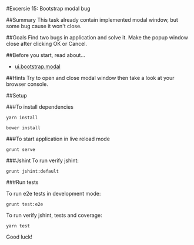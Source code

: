 #Excersie 15: Bootstrap modal bug

##Summary
This task already contain implemented modal window, but some bug cause it won't close. 

##Goals
Find two bugs in application and solve it. Make the popup window close after clicking OK or Cancel.

##Before you start, read about...
* [ui.bootstrap.modal](http://angular-ui.github.io/bootstrap/#/modal)

##Hints
Try to open and close modal window then take a look at your browser console.

##Setup
 
###To install dependencies 

```
yarn install
```

```
bower install
```

###To start application in live reload mode

    grunt serve
    
###Jshint
To run verify jshint:
    
    grunt jshint:default

###Run tests
    
To run e2e tests in development mode:

    grunt test:e2e

To run verify jshint, tests and coverage:

    yarn test

Good luck!
